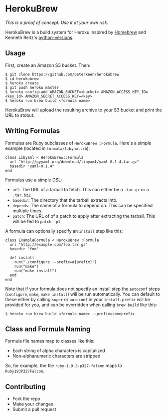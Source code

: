 # HerokuBrew


*This is a proof of concept. Use it at your own risk.*

HerokuBrew is a build system for Heroku inspired by [Homebrew](https://github.com/mxcl/homebrew) and Kenneth Reitz's [python-versions](https://github.com/kennethreitz/python-versions).

## Usage

First, create an Amazon S3 bucket. Then:

```
$ git clone https://github.com/peterkeen/herokubrew
$ cd herokubrew
$ heroku create
$ git push heroku master
$ heroku config:add AMAZON_BUCKET=<bucket> AMAZON_ACCESS_KEY_ID=<key_id> AMAZON_SECRET_ACCESS_KEY=<key>
$ heroku run brew build <formula name>
```

HerokuBrew will upload the resulting archive to your S3 bucket and print the URL to stdout.

## Writing Formulas

Formulas are Ruby subclasses of `HerokuBrew::Formula`. Here's a simple example (located in `formula/libyaml.rb`):

```
class Libyaml < HerokuBrew::Formula
  url "http://pyyaml.org/download/libyaml/yaml-0.1.4.tar.gz"
  basedir "yaml-0.1.4"
end
```

Formulas use a simple DSL:

* `url`: The URL of a tarball to fetch. This can either be a `.tar.gz` or a `.tar.bz2`.
* `basedir`: The directory that the tarball extracts into.
* `depends`: The name of a formula to depend on. This can be specified multiple times.
* `patch`: The URL of of a patch to apply after extracting the tarball. This will be fed to `patch -p1`

A formula can optionally specify an `install` step like this:

```
class ExampleFormula < HerokuBrew::Formula
  url "http://example.com/foo.tar.gz"
  basedir "foo"

  def install
    run("./configure --prefix=#{prefix}")
    run("make")
    run("make install")
  end
end
```

Note that if your formula does not specify an install step the `autoconf` steps (`configure`, `make`, `make install`) will be run automatically. You can default to these either by calling `super` or `autoconf` in your `install`. `prefix` will be provided for you, and can be overridden when calling `brew build` like this:

```
$ heroku run brew build <formula name> --prefix=someprefix
```

## Class and Formula Naming

Formula file names map to classes like this:

* Each string of alpha characters is capitalized
* Non-alphanumeric characters are stripped

So, for example, the file `ruby-1.9.3-p327-falcon` maps to `Ruby193P327Falcon`.

## Contributing

* Fork the repo
* Make your changes
* Submit a pull request